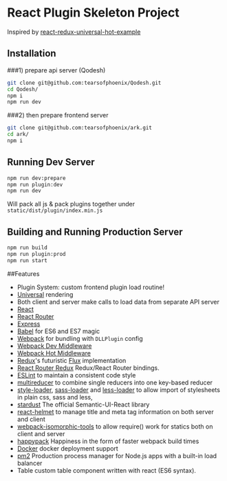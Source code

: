 # React Plugin Skeleton Project
Inspired by [react-redux-universal-hot-example](https://github.com/erikras/react-redux-universal-hot-example)
## Installation
###1) prepare api server (Qodesh)

```bash
git clone git@github.com:tearsofphoenix/Qodesh.git
cd Qodesh/
npm i
npm run dev
```
###2) then prepare frontend server

```bash
git clone git@github.com:tearsofphoenix/ark.git
cd ark/
npm i
```

## Running Dev Server

```bash
npm run dev:prepare
npm run plugin:dev
npm run dev
```
Will pack all js & pack plugins together under `static/dist/plugin/index.min.js`

## Building and Running Production Server

```bash
npm run build
npm run plugin:prod
npm run start
```
##Features
* Plugin System: custom frontend plugin load routine!
* [Universal](https://medium.com/@mjackson/universal-javascript-4761051b7ae9) rendering
* Both client and server make calls to load data from separate API server
* [React](https://github.com/facebook/react)
* [React Router](https://github.com/rackt/react-router)
* [Express](http://expressjs.com)
* [Babel](http://babeljs.io) for ES6 and ES7 magic
* [Webpack](http://webpack.github.io) for bundling with `DLLPlugin` config
* [Webpack Dev Middleware](http://webpack.github.io/docs/webpack-dev-middleware.html)
* [Webpack Hot Middleware](https://github.com/glenjamin/webpack-hot-middleware)
* [Redux](https://github.com/rackt/redux)'s futuristic [Flux](https://facebook.github.io/react/blog/2014/05/06/flux.html) implementation
* [React Router Redux](https://github.com/reactjs/react-router-redux) Redux/React Router bindings.
* [ESLint](http://eslint.org) to maintain a consistent code style
* [multireducer](https://github.com/erikras/multireducer) to combine single reducers into one key-based reducer
* [style-loader](https://github.com/webpack/style-loader), [sass-loader](https://github.com/jtangelder/sass-loader) and [less-loader](https://github.com/webpack/less-loader) to allow import of stylesheets in plain css, sass and less,
* [stardust](https://github.com/TechnologyAdvice/stardust) The official Semantic-UI-React library
* [react-helmet](https://github.com/nfl/react-helmet) to manage title and meta tag information on both server and client
* [webpack-isomorphic-tools](https://github.com/halt-hammerzeit/webpack-isomorphic-tools) to allow require() work for statics both on client and server
* [happypack](https://github.com/amireh/happypack) Happiness in the form of faster webpack build times
* [Docker](http://www.docker.com/) docker deployment support
* [pm2](https://github.com/Unitech/pm2) Production process manager for Node.js apps with a built-in load balancer
* Table custom table component written with react (ES6 syntax).